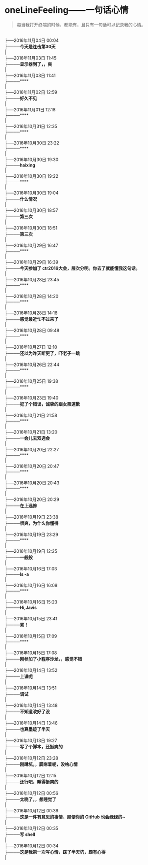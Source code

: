 oneLineFeeling——一句话心情
=============

>每当我打开终端的时候，都能有，且只有一句话可以记录我的心情。


<br />├──2016年11月04日 00:04
<br />├────**今天是连击第30天**
<br />|
<br />├──2016年11月03日 11:45
<br />├────**显示器到了，，爽**
<br />|
<br />├──2016年11月03日 11:41
<br />├────****
<br />|
<br />├──2016年11月02日 12:59
<br />├────**好久不见**
<br />|
<br />├──2016年11月01日 12:18
<br />├────****
<br />|
<br />├──2016年10月31日 12:35
<br />├────****
<br />|
<br />├──2016年10月30日 23:22
<br />├────****
<br />|
<br />├──2016年10月30日 19:30
<br />├────**haixing**
<br />|
<br />├──2016年10月30日 19:22
<br />├────****
<br />|
<br />├──2016年10月30日 19:04
<br />├────**什么情况**
<br />|
<br />├──2016年10月30日 18:57
<br />├────**第三次**
<br />|
<br />├──2016年10月30日 18:51
<br />├────**第三次**
<br />|
<br />├──2016年10月29日 16:47
<br />├────****
<br />|
<br />├──2016年10月29日 16:39
<br />├────**今天参加了 ctr2016大会，层次分明。你去了就能懂我这句话。**
<br />|
<br />├──2016年10月28日 23:45
<br />├────****
<br />|
<br />├──2016年10月28日 14:20
<br />├────****
<br />|
<br />├──2016年10月28日 14:18
<br />├────**感觉最近忙不过来了**
<br />|
<br />├──2016年10月28日 09:48
<br />├────****
<br />|
<br />├──2016年10月27日 12:10
<br />├────**还以为昨天断更了，吓老子一跳**
<br />|
<br />├──2016年10月26日 22:44
<br />├────****
<br />|
<br />├──2016年10月25日 19:38
<br />├────****
<br />|
<br />├──2016年10月23日 19:40
<br />├────**犯了个错误，诚挚的跟女票道歉**
<br />|
<br />├──2016年10月21日 21:58
<br />├────****
<br />|
<br />├──2016年10月21日 13:20
<br />├────**一会儿去双选会**
<br />|
<br />├──2016年10月20日 22:27
<br />├────****
<br />|
<br />├──2016年10月20日 20:47
<br />├────****
<br />|
<br />├──2016年10月20日 20:43
<br />├────****
<br />|
<br />├──2016年10月20日 20:29
<br />├────**在上选修**
<br />|
<br />├──2016年10月19日 23:38
<br />├────**很爽，为什么你懂得**
<br />|
<br />├──2016年10月19日 23:29
<br />├────****
<br />|
<br />├──2016年10月19日 12:25
<br />├────**一般般**
<br />|
<br />├──2016年10月16日 17:03
<br />├────**ls -a**
<br />|
<br />├──2016年10月16日 16:08
<br />├────****
<br />|
<br />├──2016年10月16日 15:23
<br />├────**Hi,Javis**
<br />|
<br />├──2016年10月15日 23:41
<br />├────**累！**
<br />|
<br />├──2016年10月15日 17:09
<br />├────****
<br />|
<br />├──2016年10月15日 17:08
<br />├────**刚参加了小程序沙龙，，感觉不错**
<br />|
<br />├──2016年10月14日 13:52
<br />├────**上课呢**
<br />|
<br />├──2016年10月14日 13:51
<br />├────**调试**
<br />|
<br />├──2016年10月14日 13:48
<br />├────**不知道改好了没**
<br />|
<br />├──2016年10月14日 13:46
<br />├────**也算墨迹了半天**
<br />|
<br />├──2016年10月13日 19:27
<br />├────**写了个脚本，还挺爽的**
<br />|
<br />├──2016年10月12日 23:28
<br />├────**刚蹲坑，，脚麻着呢，没啥心情**
<br />|
<br />├──2016年10月12日 12:15
<br />├────**还行吧，睡得挺爽的**
<br />|
<br />├──2016年10月12日 00:56
<br />├────**太晚了，，想睡觉了**
<br />|
<br />├──2016年10月12日 00:36
<br />├────**这是一件有意思的事情，顺便你的 GitHub 也会绿绿的~**
<br />|
<br />├──2016年10月12日 00:35
<br />├────**写 shell**
<br />|
<br />├──2016年10月12日 00:34
<br />├────**这是我第一次写心情，踩了半天坑，颇有心得**
<br />|

